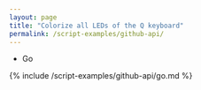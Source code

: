 ```yaml
---
layout: page
title: "Colorize all LEDs of the Q keyboard"
permalink: /script-examples/github-api/
---
```


<ul class="tabs__top-bar">
    <li class="tab-link current" data-tab="tab-install-go">Go</li>
</ul>


<div id="tab-install-go" class="tabs__content current" markdown="1">
{% include /script-examples/github-api/go.md %}
</div>
